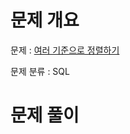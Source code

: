 # 문제 개요

문제 : [여러 기준으로 정렬하기](https://school.programmers.co.kr/learn/courses/30/lessons/59404)

문제 분류 : SQL

# 문제 풀이
